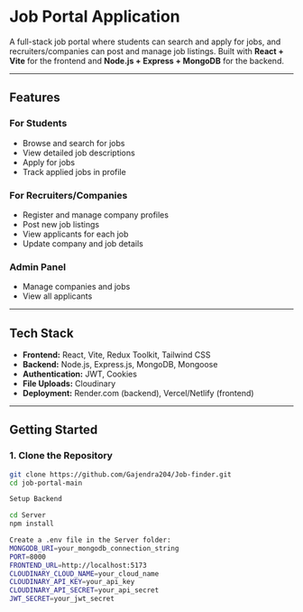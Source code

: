 # Job Portal Application

A full-stack job portal where students can search and apply for jobs, and recruiters/companies can post and manage job listings. Built with **React + Vite** for the frontend and **Node.js + Express + MongoDB** for the backend.

---

## Features

### For Students

- Browse and search for jobs
- View detailed job descriptions
- Apply for jobs
- Track applied jobs in profile

### For Recruiters/Companies

- Register and manage company profiles
- Post new job listings
- View applicants for each job
- Update company and job details

### Admin Panel

- Manage companies and jobs
- View all applicants

---

## Tech Stack

- **Frontend:** React, Vite, Redux Toolkit, Tailwind CSS
- **Backend:** Node.js, Express.js, MongoDB, Mongoose
- **Authentication:** JWT, Cookies
- **File Uploads:** Cloudinary
- **Deployment:** Render.com (backend), Vercel/Netlify (frontend)

---

## Getting Started

### 1. Clone the Repository

```sh
git clone https://github.com/Gajendra204/Job-finder.git
cd job-portal-main

Setup Backend

cd Server
npm install

Create a .env file in the Server folder:
MONGODB_URI=your_mongodb_connection_string
PORT=8000
FRONTEND_URL=http://localhost:5173
CLOUDINARY_CLOUD_NAME=your_cloud_name
CLOUDINARY_API_KEY=your_api_key
CLOUDINARY_API_SECRET=your_api_secret
JWT_SECRET=your_jwt_secret

```
